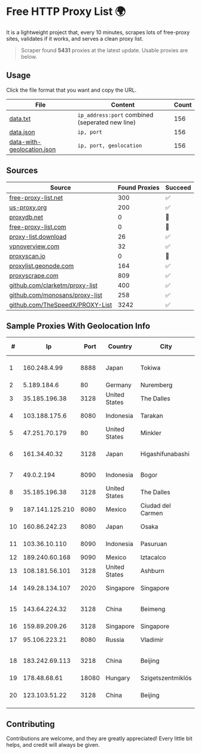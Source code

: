 
# Free HTTP Proxy List 🌍

It is a lightweight project that, every 10 minutes, scrapes lots of free-proxy sites, validates if it works, and serves a clean proxy list.


> Scraper found **5431** proxies at the latest update. Usable proxies are below.

## Usage

Click the file format that you want and copy the URL.


|File|Content|Count|
|----|-------|-----|
|[data.txt](https://raw.githubusercontent.com/themiralay/Proxy-List-World/master/data.txt)|`ip_address:port` combined (seperated new line)|156|
|[data.json](https://raw.githubusercontent.com/themiralay/Proxy-List-World/master/data.json)|`ip, port`|156|
|[data-with-geolocation.json](https://raw.githubusercontent.com/themiralay/Proxy-List-World/master/data-with-geolocation.json)|`ip, port, geolocation`|156|

## Sources

|Source|Found Proxies|Succeed|
|------|-------------|-------|
|[free-proxy-list.net](https://free-proxy-list.net)|300|✅|
|[us-proxy.org](https://www.us-proxy.org)|200|✅|
|[proxydb.net](http://proxydb.net)|0|🚫|
|[free-proxy-list.com](https://free-proxy-list.com/?page=&port=&type%5B%5D=http&type%5B%5D=https&up_time=0&search=Search)|0|🚫|
|[proxy-list.download](https://www.proxy-list.download/HTTP)|26|✅|
|[vpnoverview.com](https://vpnoverview.com/privacy/anonymous-browsing/free-proxy-servers)|32|✅|
|[proxyscan.io](https://www.proxyscan.io)|0|🚫|
|[proxylist.geonode.com](https://proxylist.geonode.com/api/proxy-list?limit=300&page=1&sort_by=lastChecked&sort_type=desc&protocols=http,https)|164|✅|
|[proxyscrape.com](https://api.proxyscrape.com/v2/?request=displayproxies&protocol=http&timeout=10000&country=all&ssl=all&anonymity=all)|809|✅|
|[github.com/clarketm/proxy-list](https://raw.githubusercontent.com/clarketm/proxy-list/master/proxy-list-raw.txt)|400|✅|
|[github.com/monosans/proxy-list](https://raw.githubusercontent.com/monosans/proxy-list/main/proxies/http.txt)|258|✅|
|[github.com/TheSpeedX/PROXY-List](https://raw.githubusercontent.com/TheSpeedX/PROXY-List/master/http.txt)|3242|✅|


## Sample Proxies With Geolocation Info

|#|Ip|Port|Country|City|Internet Service Provider|
|-|--|----|-------|----|-------------------------|
|1|160.248.4.99|8888|Japan|Tokiwa|NTT PC Communications, Inc.|
|2|5.189.184.6|80|Germany|Nuremberg|Contabo GmbH|
|3|35.185.196.38|3128|United States|The Dalles|Google LLC|
|4|103.188.175.6|8080|Indonesia|Tarakan|PT. Fiber Networks Indonesia|
|5|47.251.70.179|80|United States|Minkler|Alibaba Cloud LLC|
|6|161.34.40.32|3128|Japan|Higashifunabashi|NTT PC Communications, Inc.|
|7|49.0.2.194|8090|Indonesia|Bogor|PT Usaha Adi Sanggoro|
|8|35.185.196.38|3128|United States|The Dalles|Google LLC|
|9|187.141.125.210|8080|Mexico|Ciudad del Carmen|Uninet S.A. de C.V.|
|10|160.86.242.23|8080|Japan|Osaka|Sony Network Communications Inc|
|11|103.36.10.110|8090|Indonesia|Pasuruan|PT Awinet Global Mandiri|
|12|189.240.60.168|9090|Mexico|Iztacalco|Uninet S.A. de C.V.|
|13|108.181.56.101|3128|United States|Ashburn|Psychz Networks|
|14|149.28.134.107|2020|Singapore|Singapore|The Constant Company|
|15|143.64.224.32|3128|China|Beimeng|Shanghai Blue Cloud Technology Co., Ltd|
|16|159.89.209.26|3128|Singapore|Singapore|DigitalOcean, LLC|
|17|95.106.223.21|8080|Russia|Vladimir|Rostelecom networks|
|18|183.242.69.113|3218|China|Beijing|China Mobile Communications Corporation|
|19|178.48.68.61|18080|Hungary|Szigetszentmiklós|UPC|
|20|123.103.51.22|3128|China|Beijing|IDC, China Telecommunications Corporation|



## Contributing

Contributions are welcome, and they are greatly appreciated! Every
little bit helps, and credit will always be given.


